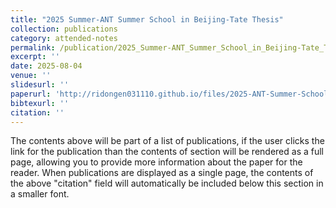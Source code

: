 ```yaml
---
title: "2025 Summer-ANT Summer School in Beijing-Tate Thesis"
collection: publications
category: attended-notes
permalink: /publication/2025_Summer-ANT_Summer_School_in_Beijing-Tate_Thesis
excerpt: ''
date: 2025-08-04
venue: ''
slidesurl: ''
paperurl: 'http://ridongen031110.github.io/files/2025-ANT-Summer-School-Tate-Thesis-Latex-Note.pdf'
bibtexurl: ''
citation: ''
---
```

The contents above will be part of a list of publications, if the user clicks the link for the publication than the contents of section will be rendered as a full page, allowing you to provide more information about the paper for the reader. When publications are displayed as a single page, the contents of the above "citation" field will automatically be included below this section in a smaller font.
